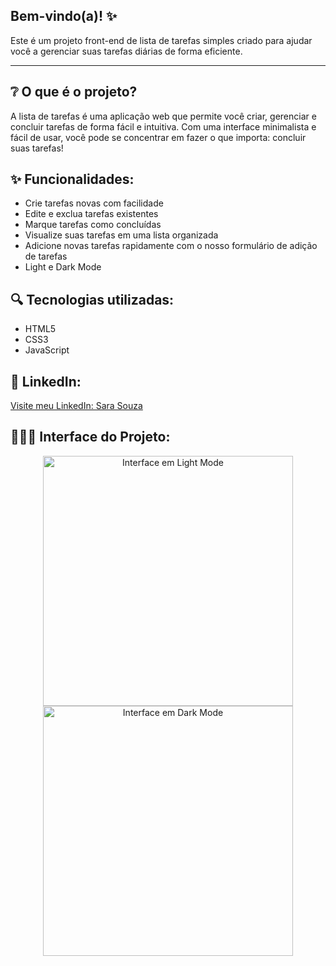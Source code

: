 ## Bem-vindo(a)! ✨

Este é um projeto front-end de lista de tarefas simples criado para ajudar você a gerenciar suas tarefas diárias de forma eficiente.

---

## ❔ O que é o projeto?

A lista de tarefas é uma aplicação web que permite você criar, gerenciar e concluir tarefas de forma fácil e intuitiva. Com uma interface minimalista e fácil de usar, você pode se concentrar em fazer o que importa: concluir suas tarefas!

## ✨ Funcionalidades:
- Crie tarefas novas com facilidade
- Edite e exclua tarefas existentes
- Marque tarefas como concluídas
- Visualize suas tarefas em uma lista organizada
- Adicione novas tarefas rapidamente com o nosso formulário de adição de tarefas
- Light e Dark Mode

## 🔍 Tecnologias utilizadas:
- HTML5
- CSS3
- JavaScript

## 🔗 LinkedIn:
[Visite meu LinkedIn: Sara Souza]([https://github.com](https://www.linkedin.com/in/souza-sara/))

## 👩🏻‍💻 Interface do Projeto:
<div align="center">

<img src="https://github.com/sarallorrayne/ListaDeTarefas/assets/127709986/6154cd6a-5ce9-437b-be43-f94bb824cddc" alt="Interface em Light Mode" width=400px>

<img src="https://github.com/sarallorrayne/ListaDeTarefas/assets/127709986/1829ee95-b176-4ac4-816b-94c618510526" alt="Interface em Dark Mode" width=400px>

</div>
